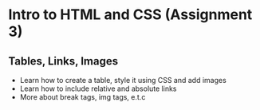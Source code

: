 # Intro to HTML and CSS (Assignment 3)

## Tables, Links, Images

- Learn how to create a table, style it using CSS and add images
- Learn how to include relative and absolute links
- More about break tags, img tags, e.t.c